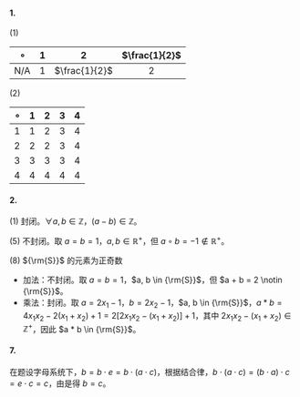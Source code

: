 #### 1.

(1)

| $\circ$ | $1$ | $2$ | $\frac{1}{2}$ |
| :--: | :--: | :--: | :--: |
| N/A | $1$ | $\frac{1}{2}$ | $2$ |

(2)

| $\circ$ | $1$ | $2$ | $3$ | $4$ |
| :--: | :--: | :--: | :--: | :--: |
| $1$ | $1$ | $2$ | $3$ | $4$ |
| $2$ | $2$ | $2$ | $3$ | $4$ |
| $3$ | $3$ | $3$ | $3$ | $4$ |
| $4$ | $4$ | $4$ | $4$ | $4$ |

#### 2.

(1) 封闭。$\forall a, b \in {\mathbb{Z}}$，$(a - b) \in {\mathbb{Z}}$。

(5) 不封闭。取 $a = b = 1$，$a, b \in {\mathbb{R}}^+$，但 $a \circ b = -1 \notin {\mathbb{R}}^+$。

(8) ${\rm{S}}$ 的元素为正奇数

- 加法：不封闭。取 $a = b = 1$，$a, b \in {\rm{S}}$，但 $a + b = 2 \notin {\rm{S}}$。
- 乘法：封闭。取 $a = 2 x_1 - 1$，$b = 2 x_2 - 1$，$a, b \in {\rm{S}}$，$a * b = 4 x_1 x_2 - 2 (x_1 + x_2) + 1 = 2 [2 x_1 x_2 - (x_1 + x_2)] + 1$，其中 $2 x_1 x_2 - (x_1 + x_2) \in {\mathbb{Z}}^+$，因此 $a * b \in {\rm{S}}$。

#### 7.

在题设字母系统下，$b = b \cdot e = b \cdot (a \cdot c)$，根据结合律，$b \cdot (a \cdot c) = (b \cdot a) \cdot c = e \cdot c = c$，由是得 $b = c$。